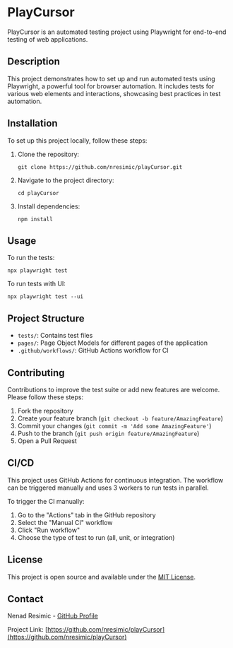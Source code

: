 # PlayCursor

PlayCursor is an automated testing project using Playwright for end-to-end testing of web applications.

## Description

This project demonstrates how to set up and run automated tests using Playwright, a powerful tool for browser automation. It includes tests for various web elements and interactions, showcasing best practices in test automation.

## Installation

To set up this project locally, follow these steps:

1. Clone the repository:
   ```
   git clone https://github.com/nresimic/playCursor.git
   ```

2. Navigate to the project directory:
   ```
   cd playCursor
   ```

3. Install dependencies:
   ```
   npm install
   ```

## Usage

To run the tests:

```
npx playwright test
```

To run tests with UI:

```
npx playwright test --ui
```

## Project Structure

- `tests/`: Contains test files
- `pages/`: Page Object Models for different pages of the application
- `.github/workflows/`: GitHub Actions workflow for CI

## Contributing

Contributions to improve the test suite or add new features are welcome. Please follow these steps:

1. Fork the repository
2. Create your feature branch (`git checkout -b feature/AmazingFeature`)
3. Commit your changes (`git commit -m 'Add some AmazingFeature'`)
4. Push to the branch (`git push origin feature/AmazingFeature`)
5. Open a Pull Request

## CI/CD

This project uses GitHub Actions for continuous integration. The workflow can be triggered manually and uses 3 workers to run tests in parallel.

To trigger the CI manually:
1. Go to the "Actions" tab in the GitHub repository
2. Select the "Manual CI" workflow
3. Click "Run workflow"
4. Choose the type of test to run (all, unit, or integration)

## License

This project is open source and available under the [MIT License](LICENSE).

## Contact

Nenad Resimic - [GitHub Profile](https://github.com/nresimic)

Project Link: [https://github.com/nresimic/playCursor](https://github.com/nresimic/playCursor)
